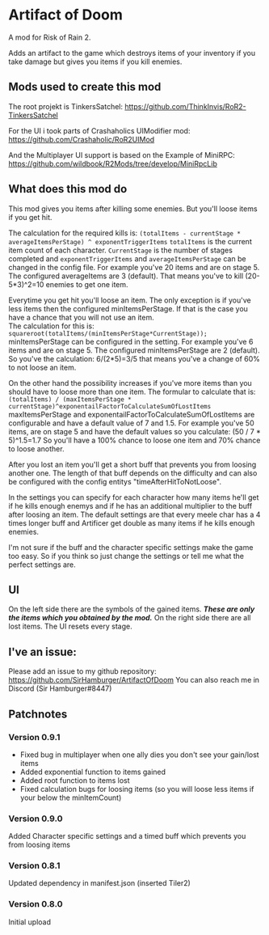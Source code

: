 # Artifact of Doom

A mod for Risk of Rain 2.

Adds an artifact to the game which destroys items of your inventory if you take damage but gives you items if you kill enemies.

## Mods used to create this mod
The root projekt is TinkersSatchel:
https://github.com/ThinkInvis/RoR2-TinkersSatchel

For the UI i took parts of Crashaholics UIModifier mod:
https://github.com/Crashaholic/RoR2UIMod

And the Multiplayer UI support is based on the Example of MiniRPC:
https://github.com/wildbook/R2Mods/tree/develop/MiniRpcLib

## What does this mod do
This mod gives you items after killing some enemies. But you'll loose items if you get hit.

The calculation for the required kills is:
```(totalItems - currentStage * averageItemsPerStage) ^ exponentTriggerItems```
`totalItems` is the current item count of each character. `CurrentStage` is the number of stages completed and `exponentTriggerItems` and `averageItemsPerStage` can be changed in the config file.
For example you've 20 items and are on stage 5. The configured averageItems are 3 (default). That means you've to kill (20-5*3)^2=10 enemies to get one item.

Everytime you get hit you'll loose an item. The only exception is if you've less items then the configured minItemsPerStage.
If that is the case you have a chance that you will not use an item.  
The calculation for this is:
```squareroot(totalItems/(minItemsPerStage*CurrentStage));```
minItemsPerStage can be configured in the setting. For example you've 6 items and are on stage 5. The configured minItemsPerStage are 2 (default).
So you've the calculation:
6/(2*5)=3/5 that means you've a change of 60% to not loose an item.

On the other hand the possibility increases if you've more items than you should have to loose more than one item. The formular to calculate that is:
```(totalItems) / (maxItemsPerStage * currentStage)^exponentailFactorToCalculateSumOfLostItems```
maxItemsPerStage and exponentailFactorToCalculateSumOfLostItems are configurable and have a default value of 7 and 1.5.
For example you've 50 items, are on stage 5 and have the default values so you calculate:
(50 / 7 * 5)^1.5=1.7
So you'll have a 100% chance to loose one item and 70% chance to loose another.

After you lost an item you'll get a short buff that prevents you from loosing another one. The length of that buff depends on the difficulty and can also be configured with the config entitys "timeAfterHitToNotLoose".

In the settings you can specify for each character how many items he'll get if he kills enough enemys and if he has an additional multiplier to the buff after loosing an item. The default settings are that every meele char has a 4 times longer buff and Artificer get double as many items if he kills enough enemies.

I'm not sure if the buff and the character specific settings make the game too easy. So if you think so just change the settings or tell me what the perfect settings are.

## UI
On the left side there are the symbols of the gained items. ***These are only the items which you obtained by the mod.*** On the right side there are all lost items. The UI resets every stage.

## I've an issue:
Please add an issue to my github repository:
https://github.com/SirHamburger/ArtifactOfDoom
You can also reach me in Discord (Sir Hamburger#8447)

## Patchnotes
### Version 0.9.1
* Fixed bug in multiplayer when one ally dies you don't see your gain/lost items
* Added exponential function to items gained
* Added root function to items lost
* Fixed calculation bugs for loosing items (so you will loose less items if your below the minItemCount)

### Version 0.9.0
Added Character specific settings and a timed buff which prevents you from loosing items

### Version 0.8.1 
Updated dependency in manifest.json (inserted Tiler2)

### Version 0.8.0
Initial upload